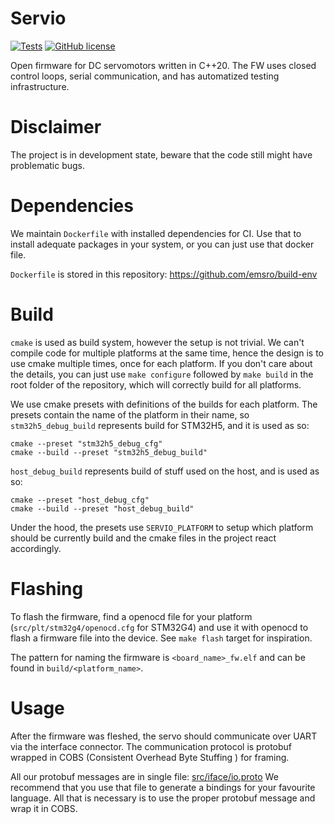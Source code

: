 
# Servio

[![Tests](https://github.com/emsro/servio/actions/workflows/tests.yml/badge.svg)](https://github.com/emsro/servio/actions/workflows/tests.yml)
[![GitHub license](https://img.shields.io/badge/license-MIT-blue.svg)](https://raw.githubusercontent.com/nlohmann/json/master/LICENSE.MIT)

Open firmware for DC servomotors written in C++20.
The FW uses closed control loops, serial communication, and has automatized testing infrastructure.

# Disclaimer

The project is in development state, beware that the code still might have problematic bugs.

# Dependencies

We maintain `Dockerfile` with installed dependencies for CI.
Use that to install adequate packages in your system, or you can just use that docker file.

`Dockerfile` is stored in this repository: https://github.com/emsro/build-env

# Build

`cmake` is used as build system, however the setup is not trivial.
We can't compile code for multiple platforms at the same time, hence the design is to use cmake multiple times, once for each platform.
If you don't care about the details, you can just use `make configure` followed by `make build` in the root folder of the repository, which will correctly build for all platforms.

We use cmake presets with definitions of the builds for each platform. The presets contain the name of the platform in their name, so `stm32h5_debug_build` represents build for STM32H5, and it is used as so:
```
cmake --preset "stm32h5_debug_cfg"
cmake --build --preset "stm32h5_debug_build"
```
`host_debug_build` represents build of stuff used on the host, and is used as so:
```
cmake --preset "host_debug_cfg"
cmake --build --preset "host_debug_build"
```

Under the hood, the presets use `SERVIO_PLATFORM` to setup which platform should be currently build and the cmake files in the project react accordingly.

# Flashing

To flash the firmware, find a openocd file for your platform (`src/plt/stm32g4/openocd.cfg` for STM32G4) and use it with openocd to flash  a firmware file into the device. See `make flash` target for inspiration.

The pattern for naming the firmware is `<board_name>_fw.elf` and can be found in `build/<platform_name>`.

# Usage

After the firmware was fleshed, the servo should communicate over UART via the interface connector. The communication protocol is protobuf wrapped in COBS (Consistent Overhead Byte Stuffing
) for framing.

All our protobuf messages are in single file: [src/iface/io.proto](src/iface/io.proto) We recommend that you use that file to generate a bindings for your favourite language. All that is necessary is to use the proper protobuf message and wrap it in COBS.
